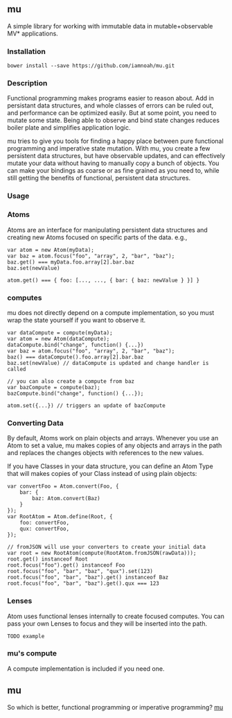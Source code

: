 ## mu

A simple library for working with immutable data in mutable+observable MV* applications.

### Installation

    bower install --save https://github.com/iamnoah/mu.git

### Description

Functional programming makes programs easier to reason about. Add in persistant data structures, and whole classes of errors can be ruled out, and performance can be optimized easily. But at some point, you need to mutate some state. Being able to observe and bind state changes reduces boiler plate and simplifies application logic.

mu tries to give you tools for finding a happy place between pure functional programming and imperative state mutation.  With mu, you create a few persistent data structures, but have observable updates, and can effectively mutate your data without having to manually copy a bunch of objects. You can make your bindings as coarse or as fine grained as you need to, while still getting the benefits of functional, persistent data structures.

### Usage

### Atoms

Atoms are an interface for manipulating persistent data structures and creating new Atoms focused on specific parts of the data. e.g.,

    var atom = new Atom(myData);
    var baz = atom.focus("foo", "array", 2, "bar", "baz");
    baz.get() === myData.foo.array[2].bar.baz
    baz.set(newValue)

    atom.get() === { foo: [..., ..., { bar: { baz: newValue } }] }

### computes

mu does not directly depend on a compute implementation, so you must wrap the state yourself if you want to observe it.

    var dataCompute = compute(myData);
    var atom = new Atom(dataCompute);
    dataCompute.bind("change", function() {...})
    var baz = atom.focus("foo", "array", 2, "bar", "baz");
    baz() === dataCompute().foo.array[2].bar.baz
    baz.set(newValue) // dataCompute is updated and change handler is called

    // you can also create a compute from baz
    var bazCompute = compute(baz);
    bazCompute.bind("change", function() {...});

    atom.set({...}) // triggers an update of bazCompute

### Converting Data

By default, Atoms work on plain objects and arrays. Whenever you use an Atom to set a value, mu makes copies of any objects and arrays in the path and replaces the changes objects with references to the new values.

If you have Classes in your data structure, you can define an Atom Type that will makes copies of your Class instead of using plain objects:

    var convertFoo = Atom.convert(Foo, {
    	bar: {
    		baz: Atom.convert(Baz)
    	}
    });
    var RootAtom = Atom.define(Root, {
    	foo: convertFoo,
    	qux: convertFoo,
    });
    
    // fromJSON will use your converters to create your initial data
    var root = new RootAtom(compute(RootAtom.fromJSON(rawData)));
    root.get() instanceof Root
    root.focus("foo").get() instanceof Foo
    root.focus("foo", "bar", "baz", "qux").set(123)
    root.focus("foo", "bar", "baz").get() instanceof Baz
    root.focus("foo", "bar", "baz").get().qux === 123


### Lenses

Atom uses functional lenses internally to create focused computes. You can pass your own Lenses to focus and they will be inserted into the path.

    TODO example

### mu's compute

A compute implementation is included if you need one.

## mu

So which is better, functional programming or imperative programming? [mu][1]

[1]: http://en.wikipedia.org/wiki/Mu_(negative)#.22Unasking.22_the_question
